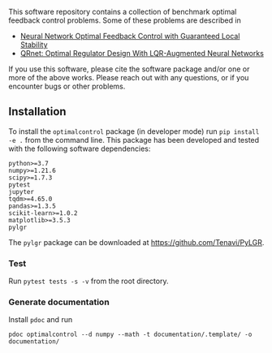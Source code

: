 This software repository contains a collection of benchmark optimal feedback control problems. Some of these problems are described in

  * [Neural Network Optimal Feedback Control with Guaranteed Local Stability](https://doi.org/10.1109/OJCSYS.2022.3205863)
  * [QRnet: Optimal Regulator Design With LQR-Augmented Neural Networks](https://doi.org/10.1109/LCSYS.2020.3034415)

If you use this software, please cite the software package and/or one or more of the above works. Please reach out with any questions, or if you encounter bugs or other problems.

## Installation

To install the `optimalcontrol` package (in developer mode) run `pip install -e .`
from the command line. This package has been developed and tested with the
following software dependencies:

    python>=3.7
    numpy>=1.21.6
    scipy>=1.7.3
    pytest
    jupyter
    tqdm>=4.65.0
    pandas>=1.3.5
    scikit-learn>=1.0.2
    matplotlib>=3.5.3
    pylgr

The `pylgr` package can be downloaded at https://github.com/Tenavi/PyLGR.

### Test

Run `pytest tests -s -v` from the root directory.

### Generate documentation

Install `pdoc` and run

    pdoc optimalcontrol --d numpy --math -t documentation/.template/ -o documentation/